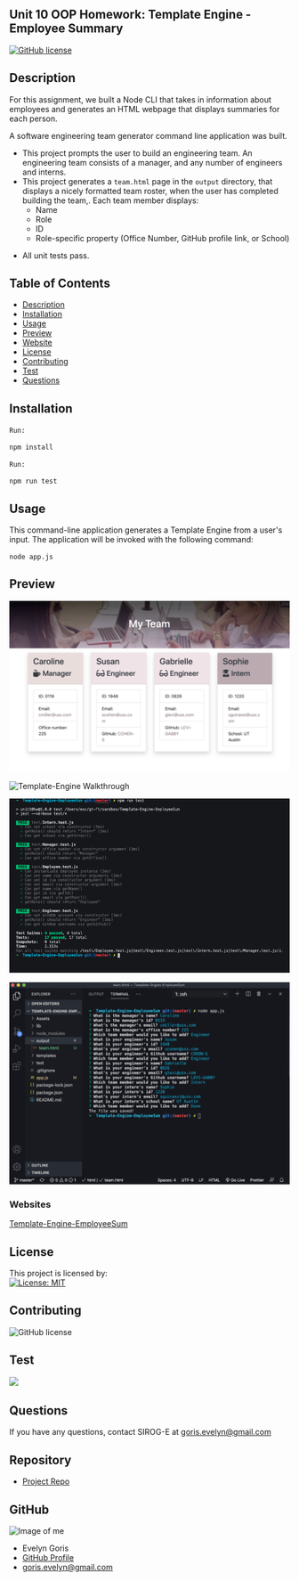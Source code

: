   ## **Unit 10 OOP Homework: Template Engine - Employee Summary**

  [![GitHub license](https://img.shields.io/badge/Made%20by-SIROG--E-ab8c9b?style=flat&logo=github)](http://https://github.com/SIROG-E)  
  
  ## Description
  For this assignment, we built a Node CLI that takes in information about employees and generates an HTML webpage that displays summaries for each person. 

  A software engineering team generator command line application was built. 
  * This project prompts the user to build an engineering team. An engineering team consists of a manager, and any number of engineers and interns. 
  * This project generates a `team.html` page in the `output` directory, that displays a nicely formatted team roster, when the user has completed building the team,. Each team member displays: 
    - Name
    - Role
    - ID
    - Role-specific property (Office Number, GitHub profile link, or School)
  - All unit tests pass.
  
  ## Table of Contents
  * [Description](#description)
  * [Installation](#installation)
  * [Usage](#usage)
  * [Preview](#preview)
  * [Website](#website)
  * [License](#license)
  * [Contributing](#contributing)
  * [Test](#tests)
  * [Questions](#questions)
  
  ## Installation

  `Run:` 

  ```
  npm install
  ```
  `Run:` 
  ```
  npm run test
  ```

  ## Usage

  This command-line application generates a  Template Engine from a user's input. The application will be invoked with the following command: 

  ```
  node app.js
  ```

  

## Preview
![Template-Engine Preview](Assets/MyTeamPreview.png)

![Template-Engine Walkthrough](Assets/Template-Engine-Employee_Walkthrough.gif) 

![npm-Run-Test Preview](Assets/npmRunTestPreview.png) 

![Running-Node Preview](Assets/RunNodePreview.png) 


### Websites

[Template-Engine-EmployeeSum](https://github.com/SIROG-E/Template-Engine-EmployeeSum) 


## License
  This project is licensed by:\
[![License: MIT](https://img.shields.io/badge/License-MIT-yellow.svg)](https://opensource.org/licenses/MIT) 

## Contributing
  ![GitHub license](https://img.shields.io/badge/Made%20by-SIROG--E-ab8c9b?style=flat&logo=github)

## Test
  ![](https://img.shields.io/badge/Test-100%25-success?style=flat&logo=node.js) 

## Questions
  If you have any questions, contact SIROG-E at goris.evelyn@gmail.com
  
## Repository
  - [Project Repo](https://sirog-e.github.io/Good-README-Generator/)
  
  ## GitHub
  ![Image of me](https://avatars3.githubusercontent.com/u/70104520?v=4)
  - Evelyn Goris
  - [GitHub Profile](https://github.com/SIROG-E)
  - <goris.evelyn@gmail.com>
  